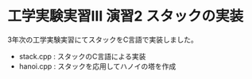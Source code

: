 # 工学実験実習Ⅲ 演習2 スタックの実装
3年次の工学実験実習にてスタックをC言語で実装しました。
- stack.cpp : スタックのC言語による実装
- hanoi.cpp : スタックを応用してハノイの塔を作成
